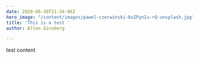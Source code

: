 ```yaml
---
date: 2020-06-30T21:34:06Z
hero_image: "/content/images/pawel-czerwinski-8uZPynIu-rQ-unsplash.jpg"
title: 'This is a test '
author: Allen Ginsberg

---
```

test content 